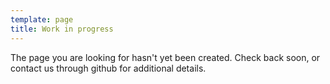 ```yaml
---
template: page
title: Work in progress
---
```


The page you are looking for hasn't yet been created. Check back soon, or contact us through github for additional details.